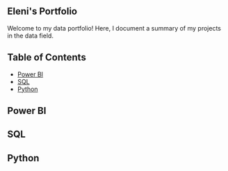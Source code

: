 ## Eleni's Portfolio 

Welcome to my data portfolio! Here, I document a summary of my projects in the data field.

## Table of Contents
- [Power BI](#how-to-create-your-profile)
- [SQL](#how-to-customize-markdown-files)
- [Python](#how-to-create-new-repository)

## Power BI

## SQL

## Python
